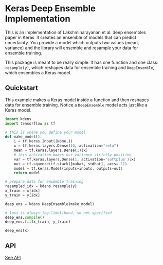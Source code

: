 # Keras Deep Ensemble Implementation

This is an implementation of Lakshminarayanan et al. deep ensembles paper in Keras. It creates an ensemble
of models that can predict uncertainty. You provide a model which outputs two values (mean, variance) and the
library will ensemble and resample your data for ensemble training.

This package is meant to be really simple. It has one function and one class: ``resample(y)``, which reshapes data for ensemble training and ``DeepEnsemble``, which ensembles a Keras model.

## Quickstart

This example makes a Keras model inside a function and then reshapes data for ensemble training. Notice a ``DeepEnsemble`` model acts just like a Keras model.

```python
import kdens
import tensorflow as tf

# this is where you define your model
def make_model():
    i = tf.keras.Input((None,))
    x = tf.keras.layers.Dense(10, activation="relu")
    mean = tf.keras.layers.Dense(1)(x)
    # this activation makes our variance strictly positive
    var = tf.keras.layers.Dense(1, activation='softplus')(x)
    out = tf.squeeze(tf.stack([muhat, stdhat], axis=-1))
    model = tf.keras.Model(inputs=inputs, outputs=out)
    return model

# prepare data for ensemble training
resampled_idx = kdens.resample(y)
x_train = x[idx]
y_train = y[idx]

deep_ens = kdens.DeepEnsemble(make_model)

# loss is always log-likelihood, so not specified
deep_ens.compile()
deep_ens.fit(x_train, y_train)

deep_ens(x)
```

## API

[See API](https://whitead.github.io/kdeepensemble/api.html)
